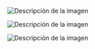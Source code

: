 ![Descripción de la imagen](https://i.postimg.cc/rFQ0dHG6/1.jpg)





![Descripción de la imagen](https://i.postimg.cc/sgxB5JKM/2.jpg)





![Descripción de la imagen](https://i.postimg.cc/y8GDjSrv/3.jpg)
